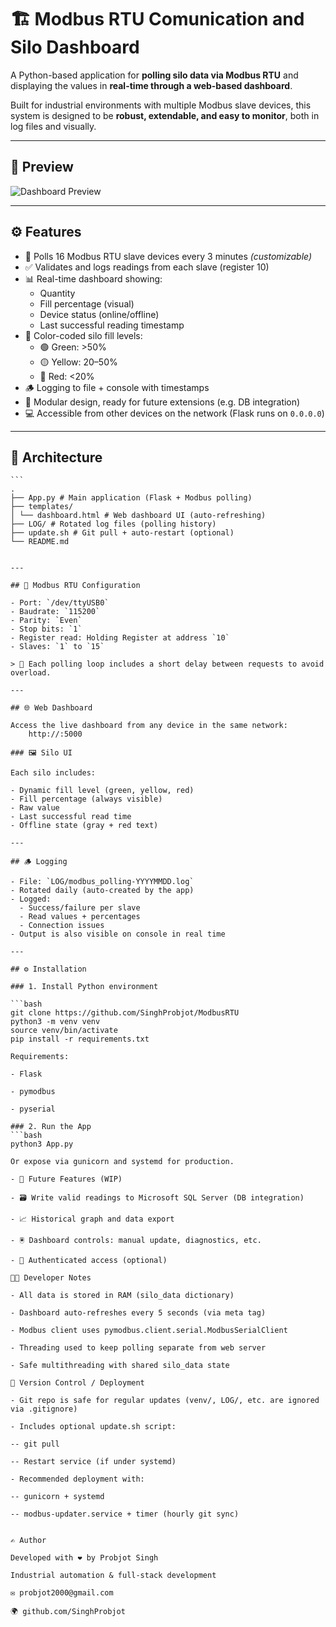# 🏗️ Modbus RTU Comunication and Silo Dashboard

A Python-based application for **polling silo data via Modbus RTU** and displaying the values in **real-time through a web-based dashboard**.

Built for industrial environments with multiple Modbus slave devices, this system is designed to be **robust, extendable, and easy to monitor**, both in log files and visually.

---

## 📸 Preview

![Dashboard Preview](preview.png)

---

## ⚙️ Features

- 🔄 Polls 16 Modbus RTU slave devices every 3 minutes *(customizable)*
- ✅ Validates and logs readings from each slave (register 10)
- 📊 Real-time dashboard showing:
  - Quantity
  - Fill percentage (visual)
  - Device status (online/offline)
  - Last successful reading timestamp
- 🌈 Color-coded silo fill levels:
  - 🟢 Green: >50%
  - 🟡 Yellow: 20–50%
  - 🔴 Red: <20%
- 🪵 Logging to file + console with timestamps
- 🧩 Modular design, ready for future extensions (e.g. DB integration)
- 💻 Accessible from other devices on the network (Flask runs on `0.0.0.0`)

---

## 🧱 Architecture
<pre lang="markdown"><code>```
.
├── App.py # Main application (Flask + Modbus polling)
├── templates/
│ └── dashboard.html # Web dashboard UI (auto-refreshing)
├── LOG/ # Rotated log files (polling history)
├── update.sh # Git pull + auto-restart (optional)
└── README.md


---

## 🔌 Modbus RTU Configuration

- Port: `/dev/ttyUSB0`
- Baudrate: `115200`
- Parity: `Even`
- Stop bits: `1`
- Register read: Holding Register at address `10`
- Slaves: `1` to `15`

> 🧪 Each polling loop includes a short delay between requests to avoid overload.

---

## 🌐 Web Dashboard

Access the live dashboard from any device in the same network:
    http://<server-ip>:5000

### 🖼️ Silo UI

Each silo includes:

- Dynamic fill level (green, yellow, red)
- Fill percentage (always visible)
- Raw value
- Last successful read time
- Offline state (gray + red text)

---

## 🪵 Logging

- File: `LOG/modbus_polling-YYYYMMDD.log`
- Rotated daily (auto-created by the app)
- Logged:
  - Success/failure per slave
  - Read values + percentages
  - Connection issues
- Output is also visible on console in real time

---

## ⚙️ Installation

### 1. Install Python environment

```bash
git clone https://github.com/SinghProbjot/ModbusRTU
python3 -m venv venv
source venv/bin/activate
pip install -r requirements.txt

Requirements:

- Flask

- pymodbus

- pyserial 

### 2. Run the App
```bash
python3 App.py

Or expose via gunicorn and systemd for production.

- 🚀 Future Features (WIP)

- 🗃️ Write valid readings to Microsoft SQL Server (DB integration)

- 📈 Historical graph and data export

- 🖲️ Dashboard controls: manual update, diagnostics, etc.

- 🔐 Authenticated access (optional)

🧑‍💻 Developer Notes

- All data is stored in RAM (silo_data dictionary)

- Dashboard auto-refreshes every 5 seconds (via meta tag)

- Modbus client uses pymodbus.client.serial.ModbusSerialClient

- Threading used to keep polling separate from web server

- Safe multithreading with shared silo_data state

📁 Version Control / Deployment

- Git repo is safe for regular updates (venv/, LOG/, etc. are ignored via .gitignore)

- Includes optional update.sh script:

-- git pull

-- Restart service (if under systemd)

- Recommended deployment with:

-- gunicorn + systemd

-- modbus-updater.service + timer (hourly git sync)


✍️ Author

Developed with ❤️ by Probjot Singh

Industrial automation & full-stack development

✉️ probjot2000@gmail.com

🌍 github.com/SinghProbjot